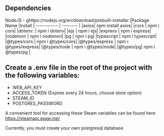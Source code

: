 
## Dependencies
NodeJS - ghttps://nodejs.org/en/download/prebuilt-installer
|Package Name |Install |
----------- | -------- |
|axios|        npm install axios|
|cors   |      npm i cors|
|dotenv:  |     npm i dotenv|
|ejs    |      npm i ejs|
|express |    npm i express|
|nodemon |    npm i nodemon|
|pg    |      npm i pg|
|typescript |  npm i typescript|
|@types/cors  |    npm i @types/cors|
|@types/express |  npm i @types/express|
|@types/node |   npm i @types/node|
|@types/pg|       npm i @types/pg |

## Create a .env file in the root of the project with the following variables:

- WEB_API_KEY 
- ACCESS_TOKEN  (Expires every 24 hours, choose store option)
- STEAM_ID
- POSTGRES_PASSWORD

A convenient tool for accessing these Steam variables can be found here https://steamapi.xpaw.me/

Currently, you must create your own postgresql database.
